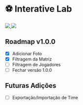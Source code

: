 # ⚽️ Interative Lab

<a href="https://codeclimate.com/github/matAlmeida/ilab/maintainability">
  <img src="https://api.codeclimate.com/v1/badges/6901492ab8da9bfa7543/maintainability" />
</a>
<a href="https://github.com/jacobwgillespie/styled-icons">
  <img src="https://img.shields.io/badge/built%20with-styled%20components-db7093.svg" />
</a>

## Roadmap v1.0.0

- [x] Adicionar Foto
- [x] Filtragem da Matriz
- [ ] Filtragem de Jogadores
- [ ] Fechar versão 1.0.0

## Futuras Adições

- [ ] Exportação/Importação de Time
